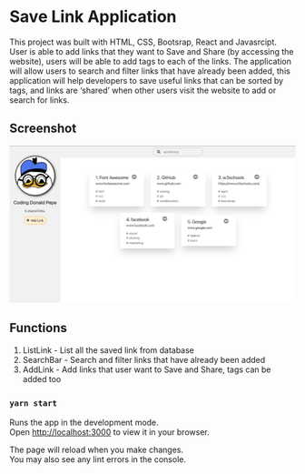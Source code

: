 # Save Link Application

This project was built with HTML, CSS, Bootsrap, React and Javasrcipt.
User is able to add links that they want to Save and Share (by accessing the website), users will be able to add tags to each of the links. 
The application will allow users to search and filter links that have already been added, this application will help developers to save useful links that can be sorted by tags, and links are ‘shared’ when other users visit the website to add or search for links.

## Screenshot
![Screenshot](/src/assets/preview.png?raw=true "screenshot" )

## Functions
1. ListLink - List all the saved link from database
2. SearchBar - Search and filter links that have already been added
3. AddLink - Add links that user want to Save and Share, tags can be added too

### `yarn start`

Runs the app in the development mode.\
Open [http://localhost:3000](http://localhost:3000) to view it in your browser.

The page will reload when you make changes.\
You may also see any lint errors in the console.

